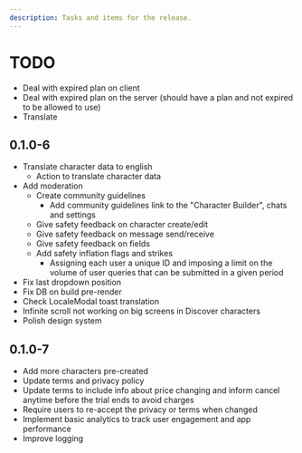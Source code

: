 ```yaml
---
description: Tasks and items for the release.
---
```


# TODO

- Deal with expired plan on client
- Deal with expired plan on the server (should have a plan and not expired to be allowed to use)
- Translate

## 0.1.0-6

- Translate character data to english
  - Action to translate character data
- Add moderation
  - Create community guidelines
    - Add community guidelines link to the "Character Builder", chats and settings
  - Give safety feedback on character create/edit
  - Give safety feedback on message send/receive
  - Give safety feedback on fields
  - Add safety inflation flags and strikes
    - Assigning each user a unique ID and imposing a limit on the volume of user queries that can be submitted in a given period
- Fix last dropdown position
- Fix DB on build pre-render
- Check LocaleModal toast translation
- Infinite scroll not working on big screens in Discover characters
- Polish design system

## 0.1.0-7

- Add more characters pre-created
- Update terms and privacy policy
- Update terms to include info about price changing and inform cancel anytime before the trial ends to avoid charges
- Require users to re-accept the privacy or terms when changed
- Implement basic analytics to track user engagement and app performance
- Improve logging
